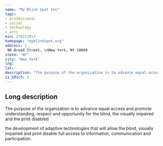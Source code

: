 ```yaml
---
name: "My Blind Spot Inc"
tags:
- professional
- social
- technology
- arts
ein: 270223913
homepage: "myblindspot.org"
address: |
 90 Broad Street, \nNew York, NY 10004
state: "NY"
city: "New York"
lng: 
lat: 
description: "The purpose of the organization is to advance equal access and promote understanding, respect and opportunity for the blind, the visually impaired and the print disabled"
is_501c3: X
---
```


## Long description

The purpose of the organization is to advance equal access and promote understanding, respect and opportunity for the blind, the visually impaired and the print disabled
  
  the development of adaptive technologies that will allow the blind, visually impaired and print disable full access to information, communication and participation. 
